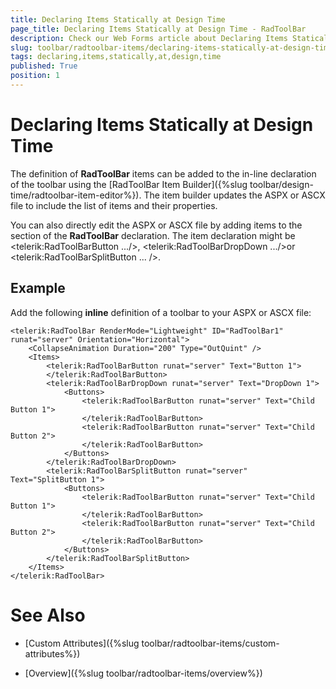 ```yaml
---
title: Declaring Items Statically at Design Time
page_title: Declaring Items Statically at Design Time - RadToolBar
description: Check our Web Forms article about Declaring Items Statically at Design Time.
slug: toolbar/radtoolbar-items/declaring-items-statically-at-design-time
tags: declaring,items,statically,at,design,time
published: True
position: 1
---
```


# Declaring Items Statically at Design Time



The definition of **RadToolBar** items can be added to the in-line declaration of the toolbar using the [RadToolBar Item Builder]({%slug toolbar/design-time/radtoolbar-item-editor%}). The item builder updates the ASPX or ASCX file to include the list of items and their properties.

You can also directly edit the ASPX or ASCX file by adding items to the <Items></Items> section of the **RadToolBar** declaration. The item declaration might be <telerik:RadToolBarButton .../>, <telerik:RadToolBarDropDown .../>or <telerik:RadToolBarSplitButton ... />.

## Example

Add the following **inline** definition of a toolbar to your ASPX or ASCX file:

````ASPNET
<telerik:RadToolBar RenderMode="Lightweight" ID="RadToolBar1" runat="server" Orientation="Horizontal">
    <CollapseAnimation Duration="200" Type="OutQuint" />
    <Items>
        <telerik:RadToolBarButton runat="server" Text="Button 1">
        </telerik:RadToolBarButton>
        <telerik:RadToolBarDropDown runat="server" Text="DropDown 1">
            <Buttons>
                <telerik:RadToolBarButton runat="server" Text="Child Button 1">
                </telerik:RadToolBarButton>
                <telerik:RadToolBarButton runat="server" Text="Child Button 2">
                </telerik:RadToolBarButton>
            </Buttons>
        </telerik:RadToolBarDropDown>
        <telerik:RadToolBarSplitButton runat="server" Text="SplitButton 1">
            <Buttons>
                <telerik:RadToolBarButton runat="server" Text="Child Button 1">
                </telerik:RadToolBarButton>
                <telerik:RadToolBarButton runat="server" Text="Child Button 2">
                </telerik:RadToolBarButton>
            </Buttons>
        </telerik:RadToolBarSplitButton>
    </Items>
</telerik:RadToolBar>
````



# See Also

 * [Custom Attributes]({%slug toolbar/radtoolbar-items/custom-attributes%})

 * [Overview]({%slug toolbar/radtoolbar-items/overview%})
